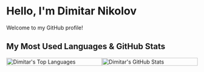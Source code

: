# Hello, I'm Dimitar Nikolov

Welcome to my GitHub profile!

## My Most Used Languages & GitHub Stats

<div style="display: flex; flex-direction: row;">
    <a href="https://github.com/Dimitar759/github-readme-stats#gh-light-mode-only" style="width: 50%;">
        <img src="https://github-readme-stats.vercel.app/api/top-langs/?username=Dimitar759&layout=pie" alt="Dimitar's Top Languages" style="width: 100%;">
    </a>
    <a href="https://github.com/Dimitar759/github-readme-stats#gh-light-mode-only" style="width: 50%;">
        <img src="https://github-readme-stats.vercel.app/api?username=Dimitar759&show_icons=true&theme=default#gh-light-mode-only" alt="Dimitar's GitHub Stats" style="width: 100%;">
    </a>
</div>
